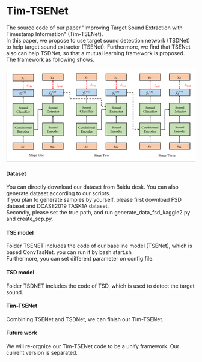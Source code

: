 # Tim-TSENet
The source code  of our paper "Improving Target Sound Extraction with Timestamp Information" (Tim-TSENet). <br>
In this paper, we propose to use target sound detection network (TSDNet) to help target sound extractor (TSENet). Furthermore, we find that TSENet also can help TSDNet, so that a mutual learning framework is proposed. The framework as following shows.<br>
<div align=center>
  <img src="fig/framework.PNG" width="520" height="250" />
</div>

#### Dataset
You can directly download our dataset from Baidu desk. You can also generate dataset according to our scripts. <br>
If you plan to generate samples by yourself, please first download FSD dataset and DCASE2019 TASK1A dataset.<br>
Secondly, please set the true path, and run generate_data_fsd_kaggle2.py and create_scp.py.

#### TSE model
Folder TSENET includes the code of our baseline model (TSENet), which is based ConvTasNet. you can run it by 
bash start.sh <br> Furthermore, you can set different parameter on config file.

#### TSD model
Folder TSDNET includes the code of TSD, which is used to detect the target sound.

#### Tim-TSENet
Combining TSENet and TSDNet, we can finish our Tim-TSENet.

#### Future work
We will re-orgnize our Tim-TSENet code to be a unify framework. Our current version is separated.
